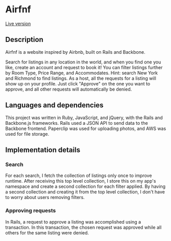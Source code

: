 # Airfnf

[Live version](http://www.airfnf.us/)

## Description
Airfnf is a website inspired by Airbnb, built on Rails and Backbone.

Search for listings in any location in the world, and when you find one you like, create an account and request to book it! You can filter listings further by Room Type, Price Range, and Accommodates. Hint: search New York and Richmond to find listings. As a host, all the requests for a listing will show up on your profile. Just click "Approve" on the one you want to approve, and all other requests will automatically be denied.

## Languages and dependencies

This project was written in Ruby, JavaScript, and jQuery, with the Rails and Backbone.js frameworks. Rails used a JSON API to send data to the Backbone frontend. Paperclip was used for uploading photos, and AWS was used for file storage.

## Implementation details

### Search

For each search, I fetch the collection of listings only once to improve runtime. After receiving this top level collection, I store this on my app's namespace and create a second collection for each filter applied. By having a second collection and creating it from the top level collection, I don't have to worry about users removing filters.

### Approving requests

In Rails, a request to approve a listing was accomplished using a transaction. In this transaction, the chosen request was approved while all others for the same listing were denied.
